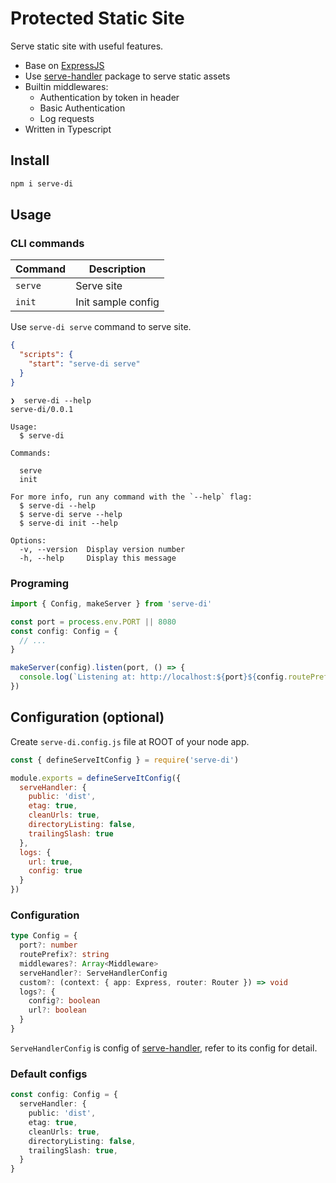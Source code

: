 # Protected Static Site

Serve static site with useful features.

- Base on [ExpressJS](http://expressjs.com/)
- Use [serve-handler](https://github.com/vercel/serve-handler) package to serve static assets
- Builtin middlewares:
    - Authentication by token in header
    - Basic Authentication
    - Log requests
- Written in Typescript

## Install

```sh
npm i serve-di
```

## Usage
### CLI commands

| Command | Description        | 
|---------|--------------------|
| `serve` | Serve site         |
| `init`  | Init sample config |

Use `serve-di serve` command to serve site.

```json
{
  "scripts": {
    "start": "serve-di serve"
  }
}
```

```plain
❯  serve-di --help
serve-di/0.0.1

Usage:
  $ serve-di

Commands:

  serve
  init

For more info, run any command with the `--help` flag:
  $ serve-di --help
  $ serve-di serve --help
  $ serve-di init --help

Options:
  -v, --version  Display version number
  -h, --help     Display this message
```
### Programing

```typescript
import { Config, makeServer } from 'serve-di'

const port = process.env.PORT || 8080
const config: Config = {
  // ...
}

makeServer(config).listen(port, () => {
  console.log(`Listening at: http://localhost:${port}${config.routePrefix}`)
})
```

## Configuration (optional)

Create `serve-di.config.js` file at ROOT of your node app.

```js
const { defineServeItConfig } = require('serve-di')

module.exports = defineServeItConfig({
  serveHandler: {
    public: 'dist',
    etag: true,
    cleanUrls: true,
    directoryListing: false,
    trailingSlash: true
  },
  logs: {
    url: true,
    config: true
  }
})

```

### Configuration

```typescript
type Config = {
  port?: number
  routePrefix?: string
  middlewares?: Array<Middleware>
  serveHandler?: ServeHandlerConfig
  custom?: (context: { app: Express, router: Router }) => void
  logs?: {
    config?: boolean
    url?: boolean
  }
}
```

`ServeHandlerConfig` is config of [serve-handler](https://github.com/vercel/serve-handler), refer to its config for
detail.


### Default configs

```typescript
const config: Config = {
  serveHandler: {
    public: 'dist',
    etag: true,
    cleanUrls: true,
    directoryListing: false,
    trailingSlash: true,
  }
}
```
